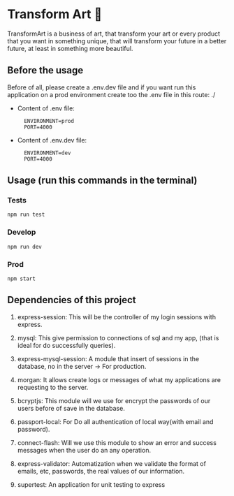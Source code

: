 # Transform Art 🎨
TransformArt is a business of art, that transform your art or every product that you want in something unique, that will transform your future in a better future, at least in something more beautiful.

## Before the usage
Before of all, please create a .env.dev file and if you want run this application on a prod environment create too the .env file
in this route: ./

* Content of .env file:
  ```
    ENVIRONMENT=prod
    PORT=4000
  ```

* Content of .env.dev file:
  ```
    ENVIRONMENT=dev
    PORT=4000
  ```

## Usage (run this commands in the terminal)
  ### Tests
    npm run test
  ### Develop
    npm run dev
  ### Prod
    npm start

## Dependencies of this project

1. express-session:
  This will be the controller of my login sessions with express.

2. mysql:
  This give permission to connections of sql and my app, (that is ideal for do successfully queries).

3. express-mysql-session:
  A module that insert of sessions in the database, no in the server -> For production.

4. morgan:
  It allows create logs or messages of what my applications are requesting to the server.

5. bcryptjs:
  This module will we use for encrypt the passwords of our users before of save in the database.

6. passport-local:
  For Do all authentication of local way(with email and password).

7. connect-flash:
  Will we use this module to show an error and success messages when the user do an any operation.

8. express-validator:
  Automatization when we validate the format of emails, etc, passwords, the real values of our information.

9. supertest:
  An application for unit testing to express
